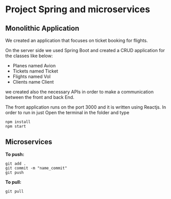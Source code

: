 # Project Spring and microservices

## Monolithic Application

We created an application that focuses on ticket booking for flights.

On the server side we used Spring Boot and created a CRUD application for the classes like below:

* Planes named Avion
* Tickets named Ticket
* Flights named Vol
* Clients name Client

we created also the necessary APIs in order to make a communication between the front and back End.

The front application runs on the port 3000 and it is written using Reactjs. In order to run in just Open the terminal in the folder and type

```
npm install
npm start
```

## Microservices

**To push:**
```
git add .
git commit -m "name_commit"
git push
```

**To pull:**
```
git pull
```

